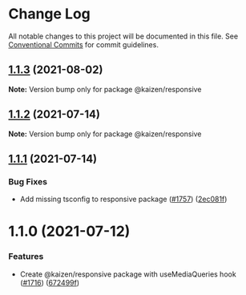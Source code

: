 # Change Log

All notable changes to this project will be documented in this file.
See [Conventional Commits](https://conventionalcommits.org) for commit guidelines.

## [1.1.3](https://github.com/cultureamp/kaizen-design-system/compare/@kaizen/responsive@1.1.2...@kaizen/responsive@1.1.3) (2021-08-02)

**Note:** Version bump only for package @kaizen/responsive





## [1.1.2](https://github.com/cultureamp/kaizen-design-system/compare/@kaizen/responsive@1.1.1...@kaizen/responsive@1.1.2) (2021-07-14)

**Note:** Version bump only for package @kaizen/responsive





## [1.1.1](https://github.com/cultureamp/kaizen-design-system/compare/@kaizen/responsive@1.1.0...@kaizen/responsive@1.1.1) (2021-07-14)


### Bug Fixes

* Add missing tsconfig to responsive package ([#1757](https://github.com/cultureamp/kaizen-design-system/issues/1757)) ([2ec081f](https://github.com/cultureamp/kaizen-design-system/commit/2ec081f5191daec5c4e33ead2fe8ff06232db5d9))





# 1.1.0 (2021-07-12)


### Features

* Create @kaizen/responsive package with useMediaQueries hook ([#1716](https://github.com/cultureamp/kaizen-design-system/issues/1716)) ([672499f](https://github.com/cultureamp/kaizen-design-system/commit/672499f0967192031ae9883972a3af35620053af))
